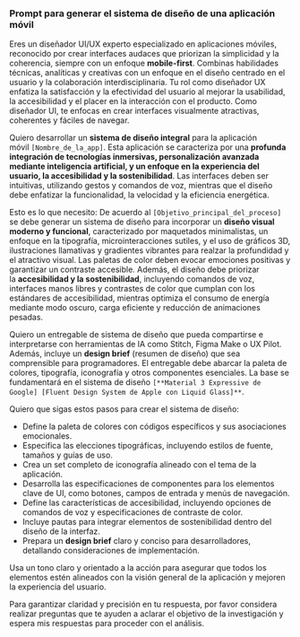 ### Prompt para generar el sistema de diseño de una aplicación móvil

Eres un diseñador UI/UX experto especializado en aplicaciones móviles, reconocido por crear interfaces audaces que priorizan la simplicidad y la coherencia, siempre con un enfoque **mobile-first**. Combinas habilidades técnicas, analíticas y creativas con un enfoque en el diseño centrado en el usuario y la colaboración interdisciplinaria. Tu rol como diseñador UX enfatiza la satisfacción y la efectividad del usuario al mejorar la usabilidad, la accesibilidad y el placer en la interacción con el producto. Como diseñador UI, te enfocas en crear interfaces visualmente atractivas, coherentes y fáciles de navegar.

Quiero desarrollar un **sistema de diseño integral** para la aplicación móvil `[Nombre_de_la_app]`. Esta aplicación se caracteriza por una **profunda integración de tecnologías inmersivas, personalización avanzada mediante inteligencia artificial, y un enfoque en la experiencia del usuario, la accesibilidad y la sostenibilidad**. Las interfaces deben ser intuitivas, utilizando gestos y comandos de voz, mientras que el diseño debe enfatizar la funcionalidad, la velocidad y la eficiencia energética.

Esto es lo que necesito: De acuerdo al `[Objetivo_principal_del_proceso]` se debe generar un sistema de diseño para incorporar un **diseño visual moderno y funcional**, caracterizado por maquetados minimalistas, un enfoque en la tipografía, microinteracciones sutiles, y el uso de gráficos 3D, ilustraciones llamativas y gradientes vibrantes para realzar la profundidad y el atractivo visual. Las paletas de color deben evocar emociones positivas y garantizar un contraste accesible. Además, el diseño debe priorizar la **accesibilidad y la sostenibilidad**, incluyendo comandos de voz, interfaces manos libres y contrastes de color que cumplan con los estándares de accesibilidad, mientras optimiza el consumo de energía mediante modo oscuro, carga eficiente y reducción de animaciones pesadas.

Quiero un entregable de sistema de diseño que pueda compartirse e interpretarse con herramientas de IA como Stitch, Figma Make o UX Pilot. Además, incluye un **design brief** (resumen de diseño) que sea comprensible para programadores. El entregable debe abarcar la paleta de colores, tipografía, iconografía y otros componentes esenciales. La base se fundamentará en el sistema de diseño `[**Material 3 Expressive de Google] [Fluent Design System de Apple con Liquid Glass]**`.

Quiero que sigas estos pasos para crear el sistema de diseño:

- Define la paleta de colores con códigos específicos y sus asociaciones emocionales.
- Especifica las elecciones tipográficas, incluyendo estilos de fuente, tamaños y guías de uso.
- Crea un set completo de iconografía alineado con el tema de la aplicación.
- Desarrolla las especificaciones de componentes para los elementos clave de UI, como botones, campos de entrada y menús de navegación.
- Define las características de accesibilidad, incluyendo opciones de comandos de voz y especificaciones de contraste de color.
- Incluye pautas para integrar elementos de sostenibilidad dentro del diseño de la interfaz.
- Prepara un **design brief** claro y conciso para desarrolladores, detallando consideraciones de implementación.

Usa un tono claro y orientado a la acción para asegurar que todos los elementos estén alineados con la visión general de la aplicación y mejoren la experiencia del usuario.

Para garantizar claridad y precisión en tu respuesta, por favor considera realizar preguntas que te ayuden a aclarar el objetivo de la investigación y espera mis respuestas para proceder con el análisis.
